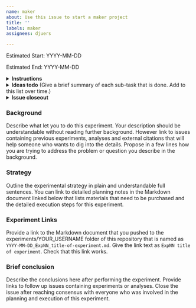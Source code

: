 ```yaml
---
name: maker
about: Use this issue to start a maker project
title: ''
labels: maker
assignees: djuers

---
```


Estimated Start: YYYY-MM-DD

Estimated End: YYYY-MM-DD

<details> 
  <summary> 
    <b>Instructions</b> 
  </summary>
  
- Finish `Background` and `Strategy` below before you start an experiment. 
- Provide an estimated start date and end date above. Usually, the start will be when you open this issue and end date will be when you expect to close this issue. You can revise these dates if necessary. 
- Keep revising and adding to this top comment area so that it captures all critical points about this issue. 
- Use comments below to discuss any changes or points that are unclear.
- Assign `Projects` and `Assignees` on the side as appropriate so that it shows up correctly on the `Experiments` Projects page. 
- Assign an existing or new label so that you can search for this experiment in the future.
- Delete all instruction placeholders below as you are writing.
- Write `Brief Conclusions` after you finish the experiment before closing the issue. 
- Go through the Checklist below before closing the issue.

</details>


<details> 
  <summary> 
    <b>Ideas todo</b> 
(Give a brief summary of each sub-task that is done. Add to this list over time.)
  </summary>

- [ ] Design and build....
- [ ] Design and buil....

</details>
<details>
  <summary> 
    <b>Issue closeout</b> 
  </summary>

- [ ] Is the lab notebook link up-to-date without any broken links to images?
- [ ] Correct the assignee, change the label from `ongoing` to `successful`,`abandoned`,`paused`
- [ ] Remove from your Project Board and close this issue

</details>

### Background 

Describe what let you to do this experiment. Your description should be understandable without reading further background. However link to issues containing previous experiments, analyses and external citations that will help someone who wants to dig into the details.
Propose in a few lines how you are trying to address the problem or question you describe in the background.

### Strategy

Outline the experimental strategy in plain and understandable full sentences.
You can link to detailed planning notes in the Markdown document linked below that lists materials that need to be purchased and the detailed execution steps for this experiment.

### Experiment Links

Provide a link to the Markdown document that you pushed to the experiments/YOUR_USERNAME folder of this repository that is named as `YYYY-MM-DD_ExpNN_title-of-experiment.md`. Give the link text as `ExpNN title of experiment`. Check that this link works.

### Brief conclusion

Describe the conclusions here after performing the experiment. Provide links to follow up issues containing experiments or analyses. Close the issue after reaching consensus with everyone who was involved in the planning and execution of this experiment.

